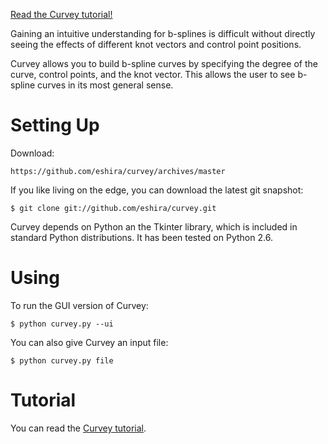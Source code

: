 <a href="http://elbenshira.com/curvey/">Read the Curvey tutorial!</a>

Gaining an intuitive understanding for b-splines is difficult without directly
seeing the effects of different knot vectors and control point positions.

Curvey allows you to build b-spline curves by specifying the degree of the
curve, control points, and the knot vector. This allows the user to see b-spline
curves in its most general sense.

Setting Up
=====================

Download:

    https://github.com/eshira/curvey/archives/master

If you like living on the edge, you can download the latest git snapshot:

    $ git clone git://github.com/eshira/curvey.git

Curvey depends on Python an the Tkinter library, which is included in standard
Python distributions. It has been tested on Python 2.6.

Using
=====================

To run the GUI version of Curvey:

    $ python curvey.py --ui

You can also give Curvey an input file:

    $ python curvey.py file

Tutorial
=====================

You can read the <a href="http://elbenshira.com/curvey/">Curvey tutorial</a>.
